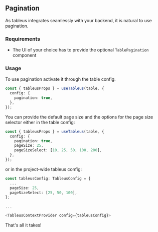 ## Pagination

As tableus integrates seamlessly with your backend, it is natural to use
pagination.

### Requirements

- The UI of your choice has to provide the optional `TablePagination` component

### Usage

To use pagination activate it through the table config.

```typescript
const { tableusProps } = useTableus(table, {
  config: {
    pagination: true,
  },
});
```

You can provide the default page size and the options for the page size
selector either in the table config:

```typescript
const { tableusProps } = useTableus(table, {
  config: {
    pagination: true,
    pageSize: 25,
    pageSizeSelect: [10, 25, 50, 100, 200],
  },
});
```

or in the project-wide tableus config:

```typescript
const tableusConfig: TableusConfig = {
  ...
  pageSize: 25,
  pageSizeSelect: [25, 50, 100],
};

...

<TableusContextProvider config={tableusConfig}>
```

That's all it takes!
